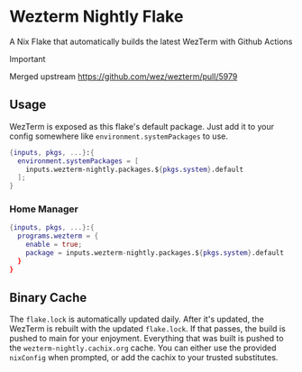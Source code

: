 # Wezterm Nightly Flake

A Nix Flake that automatically builds the latest WezTerm with Github Actions

> [!IMPORTANT]  
> Merged upstream https://github.com/wez/wezterm/pull/5979

## Usage

WezTerm is exposed as this flake's default package. Just add it to your config somewhere like `environment.systemPackages` to use.

```nix
{inputs, pkgs, ...}:{
  environment.systemPackages = [
    inputs.wezterm-nightly.packages.${pkgs.system}.default
  ];
}
```

### Home Manager

```nix
{inputs, pkgs, ...}:{
  programs.wezterm = {
    enable = true;
    package = inputs.wezterm-nightly.packages.${pkgs.system}.default
  }
}
```

## Binary Cache

The `flake.lock` is automatically updated daily. After it's updated, the WezTerm is rebuilt with the updated `flake.lock`. If that passes, the build is pushed to main for your enjoyment.
Everything that was built is pushed to the `wezterm-nightly.cachix.org` cache. You can either use the provided `nixConfig` when prompted, or add the cachix to your trusted substitutes.
